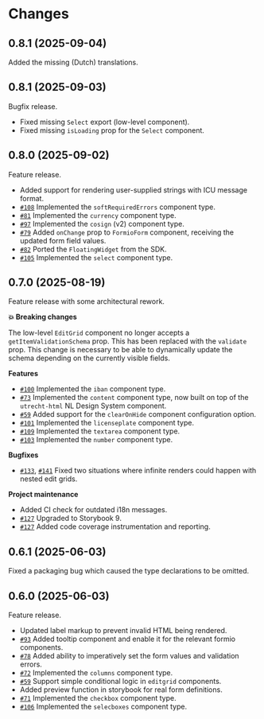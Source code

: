 # Changes

## 0.8.1 (2025-09-04)

Added the missing (Dutch) translations.

## 0.8.1 (2025-09-03)

Bugfix release.

- Fixed missing `Select` export (low-level component).
- Fixed missing `isLoading` prop for the `Select` component.

## 0.8.0 (2025-09-02)

Feature release.

- Added support for rendering user-supplied strings with ICU message format.
- [`#108`][#108] Implemented the `softRequiredErrors` component type.
- [`#81`][#81] Implemented the `currency` component type.
- [`#97`][#97] Implemented the `cosign` (v2) component type.
- [`#79`][#79] Added `onChange` prop to `FormioForm` component, receiving the updated form field
  values.
- [`#82`][#82] Ported the `FloatingWidget` from the SDK.
- [`#105`][#105] Implemented the `select` component type.

[#108]: https://github.com/open-formulieren/formio-renderer/issues/108
[#81]: https://github.com/open-formulieren/formio-renderer/issues/81
[#97]: https://github.com/open-formulieren/formio-renderer/issues/97
[#79]: https://github.com/open-formulieren/formio-renderer/issues/79
[#82]: https://github.com/open-formulieren/formio-renderer/issues/82
[#105]: https://github.com/open-formulieren/formio-renderer/issues/105

## 0.7.0 (2025-08-19)

Feature release with some architectural rework.

**💥 Breaking changes**

The low-level `EditGrid` component no longer accepts a `getItemValidationSchema` prop. This has been
replaced with the `validate` prop. This change is necessary to be able to dynamically update the
schema depending on the currently visible fields.

**Features**

- [`#100`][#100] Implemented the `iban` component type.
- [`#73`][#73] Implemented the `content` component type, now built on top of the `utrecht-html` NL
  Design System component.
- [`#59`][#59] Added support for the `clearOnHide` component configuration option.
- [`#101`][#101] Implemented the `licenseplate` component type.
- [`#109`][#109] Implemented the `textarea` component type.
- [`#103`][#103] Implemented the `number` component type.

**Bugfixes**

- [`#133`][#133], [`#141`][#141] Fixed two situations where infinite renders could happen with
  nested edit grids.

**Project maintenance**

- Added CI check for outdated i18n messages.
- [`#127`][#127] Upgraded to Storybook 9.
- [`#127`][#127] Added code coverage instrumentation and reporting.

[#100]: https://github.com/open-formulieren/formio-renderer/issues/100
[#73]: https://github.com/open-formulieren/formio-renderer/issues/73
[#59]: https://github.com/open-formulieren/formio-renderer/issues/100
[#101]: https://github.com/open-formulieren/formio-renderer/issues/101
[#133]: https://github.com/open-formulieren/formio-renderer/issues/133
[#109]: https://github.com/open-formulieren/formio-renderer/issues/109
[#127]: https://github.com/open-formulieren/formio-renderer/issues/127
[#141]: https://github.com/open-formulieren/formio-renderer/issues/141
[#103]: https://github.com/open-formulieren/formio-renderer/issues/103

## 0.6.1 (2025-06-03)

Fixed a packaging bug which caused the type declarations to be omitted.

## 0.6.0 (2025-06-03)

Feature release.

- Updated label markup to prevent invalid HTML being rendered.
- [`#93`][#93] Added tooltip component and enable it for the relevant formio components.
- [`#78`][#78] Added ability to imperatively set the form values and validation errors.
- [`#72`][#72] Implemented the `columns` component type.
- [`#59`][#59] Support simple conditional logic in `editgrid` components.
- Added preview function in storybook for real form definitions.
- [`#71`][#71] Implemented the `checkbox` component type.
- [`#106`][#106] Implemented the `selecboxes` component type.

[#93]: https://github.com/open-formulieren/formio-renderer/issues/93
[#78]: https://github.com/open-formulieren/formio-renderer/issues/78
[#72]: https://github.com/open-formulieren/formio-renderer/issues/72
[#59]: https://github.com/open-formulieren/formio-renderer/issues/59
[#71]: https://github.com/open-formulieren/formio-renderer/issues/71
[#106]: https://github.com/open-formulieren/formio-renderer/issues/106
